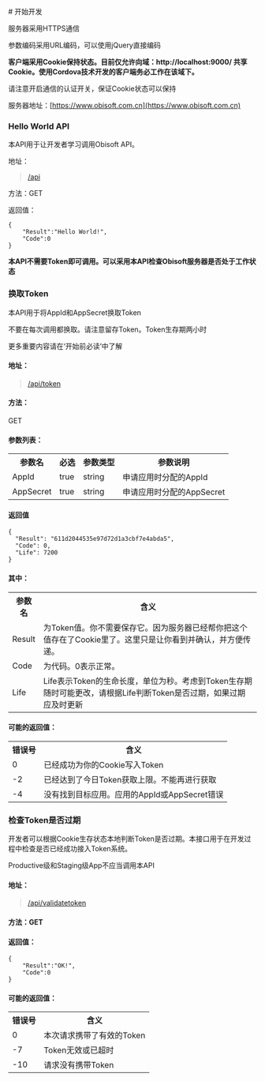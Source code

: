 # 开始开发

服务器采用HTTPS通信  

参数编码采用URL编码，可以使用jQuery直接编码

**客户端采用Cookie保持状态。目前仅允许向域：http://localhost:9000/ 共享Cookie。使用Cordova技术开发的客户端务必工作在该域下。**  

请注意开启通信的认证开关，保证Cookie状态可以保持

服务器地址：[https://www.obisoft.com.cn](https://www.obisoft.com.cn)

### Hello World API
本API用于让开发者学习调用Obisoft API。

地址：
>[/api](/api/)   

方法：GET  

返回值：  
 
	{  
		"Result":"Hello World!",  
		"Code":0  
	} 

**本API不需要Token即可调用。可以采用本API检查Obisoft服务器是否处于工作状态**

### 换取Token
本API用于将AppId和AppSecret换取Token  

不要在每次调用都换取。请注意留存Token。Token生存期两小时

更多重要内容请在‘开始前必读’中了解

#### 地址：  

>[/api/token](/api/Token?AppId=22222&AppSecret=3333)  

#### 方法：

GET

#### 参数列表：	
<table class="table table-bordered table-striped">
  <tbody>
	  <tr>
		<th>参数名</th>
		<th>必选</th>
		<th>参数类型</th>
		<th>参数说明</th>
	  </tr>
	  <tr>
		<td>AppId</td>
		<td>true</td>
		<td>string</td>
		<td>申请应用时分配的AppId</td>
	  </tr>
	  <tr>
		<td>AppSecret</td>
		<td>true</td>
		<td>string</td>
		<td>申请应用时分配的AppSecret</td>
	  </tr>
	</tbody>
</table>


#### 返回值

	{
	  "Result": "611d2044535e97d72d1a3cbf7e4abda5",
	  "Code": 0,
	  "Life": 7200
	}

#### 其中： 
<table class="table table-bordered table-striped">
  <tbody>
	  <tr>
		<th>参数名</th>
		<th>含义</th>
	  </tr>
	  <tr>
		<td>Result</td>
		<td>为Token值。你不需要保存它。因为服务器已经帮你把这个值存在了Cookie里了。这里只是让你看到并确认，并方便传递。</td>
	  </tr>
	  <tr>
		<td>Code</td>
		<td>为代码。0表示正常。</td>
	  </tr>
	  <tr>
		<td>Life</td>
		<td>Life表示Token的生命长度，单位为秒。考虑到Token生存期随时可能更改，请根据Life判断Token是否过期，如果过期应及时更新</td>
	  </tr>
	</tbody>
</table>

#### 可能的返回值：
<table class="table table-bordered table-striped">
  <tbody>
	  <tr>
		<th>错误号</th>
		<th>含义</th>
	  </tr>
	  <tr>
		<td>0</td>
		<td>已经成功为你的Cookie写入Token</td>
	  </tr>
	  <tr>
		<td>-2</td>
		<td>已经达到了今日Token获取上限。不能再进行获取</td>
	  </tr>
	  <tr>
		<td>-4</td>
		<td>没有找到目标应用。应用的AppId或AppSecret错误</td>
	  </tr>
	</tbody>
</table>

### 检查Token是否过期  

开发者可以根据Cookie生存状态本地判断Token是否过期。本接口用于在开发过程中检查是否已经成功接入Token系统。

Productive级和Staging级App不应当调用本API

#### 地址：

>[/api/validatetoken](/api/validatetoken)   

#### 方法：GET  

#### 返回值：  
 
	{
		"Result":"OK!",
		"Code":0
	}
	
#### 可能的返回值：

<table class="table table-bordered table-striped">
  <tbody>
	  <tr>
		<th>错误号</th>
		<th>含义</th>
	  </tr>
	  <tr>
		<td>0</td>
		<td>本次请求携带了有效的Token</td>
	  </tr>
	  <tr>
		<td>-7</td>
		<td>Token无效或已超时</td>
	  </tr>
	  <tr>
		<td>-10</td>
		<td>请求没有携带Token</td>
	  </tr>
	</tbody>
</table>